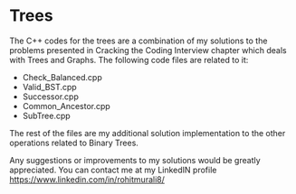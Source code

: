 # Trees

The C++ codes for the trees are a combination of my solutions to the problems presented in Cracking the Coding Interview chapter which deals with Trees
and Graphs. The following code files are related to it:
- Check_Balanced.cpp
- Valid_BST.cpp
- Successor.cpp
- Common_Ancestor.cpp
- SubTree.cpp

The rest of the files are my additional solution implementation to the other operations related to Binary Trees.

Any suggestions or improvements to my solutions would be greatly appreciated. You can contact me at my LinkedIN profile https://www.linkedin.com/in/rohitmurali8/
